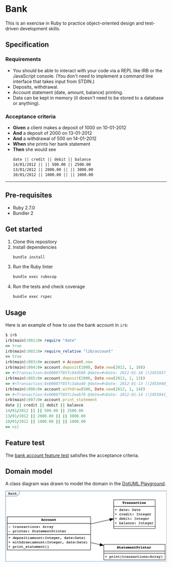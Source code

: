 # Bank

This is an exercise in Ruby to practice object-oriented design and test-driven development skills.

## Specification

### Requirements

* You should be able to interact with your code via a REPL like IRB or the JavaScript console.  (You don't need to implement a command line interface that takes input from STDIN.)
* Deposits, withdrawal.
* Account statement (date, amount, balance) printing.
* Data can be kept in memory (it doesn't need to be stored to a database or anything).

### Acceptance criteria

- **Given** a client makes a deposit of 1000 on 10-01-2012
- **And** a deposit of 2000 on 13-01-2012
- **And** a withdrawal of 500 on 14-01-2012
- **When** she prints her bank statement
- **Then** she would see
    ```
    date || credit || debit || balance
    14/01/2012 || || 500.00 || 2500.00
    13/01/2012 || 2000.00 || || 3000.00
    10/01/2012 || 1000.00 || || 1000.00
    ```

---

## Pre-requisites

- Ruby 2.7.0
- Bundler 2

## Get started

1. Clone this repository
1. Install dependencies
    ```bash
    bundle install
    ```
1. Run the Ruby linter
    ```bash
    bundle exec rubocop
    ```
1. Run the tests and check coverage
    ```bash
    bundle exec rspec
    ```

## Usage

Here is an example of how to use the bank account in `irb`:

```ruby
$ irb
irb(main):001:0> require "date"
=> true
irb(main):002:0> require_relative "lib/account"
=> true
irb(main):003:0> account = Account.new
irb(main):004:0> account.deposit(1000, Date.new(2012, 1, 10))
=> #<Transaction:0x00007f85fc84d580 @date=#<Date: 2012-01-10 ((2455937j,0s,0n),+0s,2299161j)>, @credit=1000, @debit=0, @balance=1000>
irb(main):005:0> account.deposit(2000, Date.new(2012, 1, 13))
=> #<Transaction:0x00007f85fc3aba40 @date=#<Date: 2012-01-13 ((2455940j,0s,0n),+0s,2299161j)>, @credit=2000, @debit=0, @balance=3000>
irb(main):006:0> account.withdraw(500, Date.new(2012, 1, 14))
=> #<Transaction:0x00007f85fc2eeb70 @date=#<Date: 2012-01-14 ((2455941j,0s,0n),+0s,2299161j)>, @credit=0, @debit=500, @balance=2500>
irb(main):007:0> account.print_statement
date || credit || debit || balance
14/01/2012 || || 500.00 || 2500.00
13/01/2012 || 2000.00 || || 3000.00
10/01/2012 || 1000.00 || || 1000.00
=> nil
```

## Feature test

The [bank account feature test](./spec/features/bank_account_spec.rb) satisfies the acceptance criteria.

## Domain model

A class diagram was drawn to model the domain in the [DotUML Playground](https://dotuml.com/playground.html).

![class diagram](./docs/class_diagram.png)
